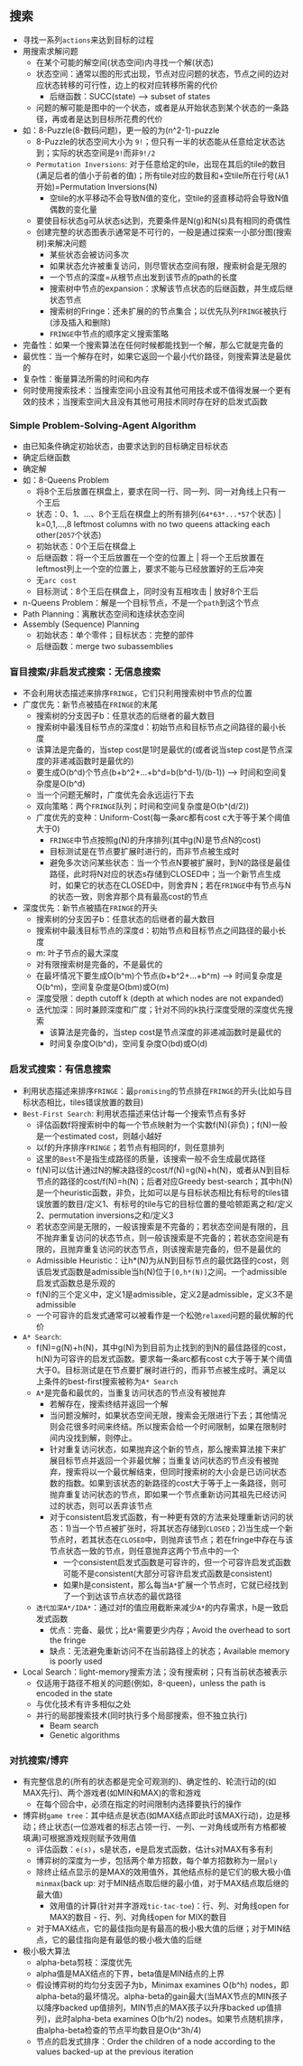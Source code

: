 ## 搜索
- 寻找一系列`actions`来达到目标的过程
- 用搜索求解问题
  - 在某个可能的解空间(状态空间)内寻找一个解(状态)
  - 状态空间：通常以图的形式出现，节点对应问题的状态，节点之间的边对应状态转移的可行性，边上的权对应转移所需的代价
    - 后继函数：SUCC(state) --> subset of states
  - 问题的解可能是图中的一个状态，或者是从开始状态到某个状态的一条路径，再或者是达到目标所花费的代价
- 如：8-Puzzle(8-数码问题)，更一般的为(n^2-1)-puzzle
  - 8-Puzzle的状态空间大小为 `9!`；但只有一半的状态能从任意给定状态达到；实际的状态空间是`9!`而非`9!/2`
  - `Permutation Inversions`: 对于任意给定的tile，出现在其后的tile的数目(满足后者的值小于前者的值)；所有tile对应的数目和+空tile所在行号(从1开始)=Permutation Inversions(N)
    - 空tile的水平移动不会导致N值的变化，空tile的竖直移动将会导致N值偶数的变化量
  - 要使目标状态g可从状态s达到，充要条件是N(g)和N(s)具有相同的奇偶性
  - 创建完整的状态图表示通常是不可行的，一般是通过探索一小部分图(搜索树)来解决问题
    - 某些状态会被访问多次
    - 如果状态允许被重复访问，则尽管状态空间有限，搜索树会是无限的
    - 一个节点的深度=从根节点出发到该节点的path的长度
    - 搜索树中节点的expansion：求解该节点状态的后继函数，并生成后继状态节点
    - 搜索树的Fringe：还未扩展的的节点集合；以优先队列`FRINGE`被执行(涉及插入和删除)
    - `FRINGE`中节点的顺序定义搜索策略
- 完备性：如果一个搜索算法在任何时候都能找到一个解，那么它就是完备的
- 最优性：当一个解存在时，如果它返回一个最小代价路径，则搜索算法是最优的
- 复杂性：衡量算法所需的时间和内存
- 何时使用搜索技术：当搜索空间小且没有其他可用技术或不值得发展一个更有效的技术；当搜索空间大且没有其他可用技术同时存在好的启发式函数
  
### Simple Problem-Solving-Agent Algorithm
- 由已知条件确定初始状态，由要求达到的目标确定目标状态
- 确定后继函数
- 确定解
- 如：8-Queens Problem
  - 将8个王后放置在棋盘上，要求在同一行、同一列、同一对角线上只有一个王后
  - 状态：0、1、...、8个王后在棋盘上的所有排列(`64*63*...*57`个状态) | k=0,1,...,8 leftmost columns with no two queens attacking each other(`2057`个状态)
  - 初始状态：0个王后在棋盘上
  - 后继函数：将一个王后放置在一个空的位置上 | 将一个王后放置在leftmost列上一个空的位置上，要求不能与已经放置好的王后冲突
  - 无`arc cost`
  - 目标测试：8个王后在棋盘上，同时没有互相攻击 | 放好8个王后
- n-Queens Problem：解是一个目标节点，不是一个`path`到这个节点
- Path Planning：离散状态空间和连续状态空间
- Assembly (Sequence) Planning
  - 初始状态：单个零件；目标状态：完整的部件
  - 后继函数：merge two subassemblies
  
### 盲目搜索/非启发式搜索：无信息搜索
* 不会利用状态描述来排序`FRINGE`，它们只利用搜索树中节点的位置
* 广度优先：新节点被插在`FRINGE`的末尾
  * 搜索树的分支因子b：任意状态的后继者的最大数目
  * 搜索树中最浅目标节点的深度d：初始节点和目标节点之间路径的最小长度
  * 该算法是完备的，当step cost是1时是最优的(或者说当step cost是节点深度的非递减函数时是最优的)
  * 要生成O(b^d)个节点(b+b^2+...+b^d=b(b^d-1)/(b-1)) --> 时间和空间复杂度是O(b^d)
  * 当一个问题无解时，广度优先会永远运行下去
  * 双向策略：两个`FRINGE`队列；时间和空间复杂度是O(b^(d/2))
  * 广度优先的变种：Uniform-Cost(每一条arc都有cost c大于等于某个阈值大于0)
    * `FRINGE`中节点按照g(N)的升序排列(其中g(N)是节点N的cost)
    * 目标测试是在节点要扩展时进行的，而非节点被生成时
    * 避免多次访问某些状态：当一个节点N要被扩展时，到N的路径是最佳路径，此时将N对应的状态s存储到CLOSED中；当一个新节点生成时，如果它的状态在CLOSED中，则舍弃N；若在`FRINGE`中有节点与N的状态一致，则舍弃那个具有最高cost的节点
* 深度优先：新节点被插在`FRINGE`的开头
  * 搜索树的分支因子b：任意状态的后继者的最大数目
  * 搜索树中最浅目标节点的深度d：初始节点和目标节点之间路径的最小长度
  * m: 叶子节点的最大深度
  * 对有限搜索树是完备的，不是最优的
  * 在最坏情况下要生成O(b^m)个节点(b+b^2+...+b^m) --> 时间复杂度是O(b^m)，空间复杂度是O(bm)或O(m)
  * 深度受限：depth cutoff k (depth at which nodes are not expanded)
  * 迭代加深：同时兼顾深度和广度；针对不同的k执行深度受限的深度优先搜索
    * 该算法是完备的，当step cost是节点深度的非递减函数时是最优的
    * 时间复杂度O(b^d)，空间复杂度O(bd)或O(d)
      
### 启发式搜索：有信息搜索
* 利用状态描述来排序`FRINGE`：最`promising`的节点排在`FRINGE`的开头(比如与目标状态相比，tiles错误放置的数目)
* `Best-First Search`: 利用状态描述来估计每一个搜索节点有多好
  * 评估函数f将搜索树中的每一个节点映射为一个实数f(N)(非负)；f(N)一般是一个estimated cost，则越小越好
  * 以f的升序排序`FRINGE`；若节点有相同的f，则任意排列
  * 这里的`Best`不是指生成路径的质量，该搜索一般不会生成最优路径
  * f(N)可以估计通过N的解决路径的cost/f(N)=g(N)+h(N)，或者从N到目标节点的路径的cost/f(N)=h(N)；后者对应Greedy best-search；其中h(N)是一个heuristic函数，非负，比如可以是与目标状态相比有标号的tiles错误放置的数目/定义1、有标号的tile与它的目标位置的曼哈顿距离之和/定义2、permutation inversions之和/定义3
  * 若状态空间是无限的，一般该搜索是不完备的；若状态空间是有限的，且不抛弃重复访问的状态节点，则一般该搜索是不完备的；若状态空间是有限的，且抛弃重复访问的状态节点，则该搜索是完备的，但不是最优的
  * Admissible Heuristic：让h*(N)为从N到目标节点的最优路径的cost，则该启发式函数是admissible当h(N)位于`[0,h*(N)]`之间。一个admissible启发式函数总是乐观的
  * f(N)的三个定义中，定义1是admissible，定义2是admissible，定义3不是admissible
  * 一个可容许的启发式通常可以被看作是一个松弛`relaxed`问题的最优解的代价
* `A* Search`: 
  * f(N)=g(N)+h(N)，其中g(N)为到目前为止找到的到N的最佳路径的cost，h(N)为可容许的启发式函数。要求每一条arc都有cost c大于等于某个阈值大于0。目标测试是在节点要扩展时进行的，而非节点被生成时。满足以上条件的best-first搜索被称为`A* Search`
  * `A*`是完备和最优的，当重复访问状态的节点没有被抛弃
     * 若解存在，搜索终结并返回一个解
     * 当问题没解时，如果状态空间无限，搜索会无限进行下去；其他情况则会花很多时间来终结。所以搜索会给一个时间限制，如果在限制时间内没找到解，则停止。
     * 针对重复访问状态，如果抛弃这个新的节点，那么搜索算法接下来扩展目标节点并返回一个非最优解；当重复访问状态的节点没有被抛弃，搜索将以一个最优解结束，但同时搜索树的大小会是已访问状态数的指数。如果到该状态的新路径的cost大于等于上一条路径，则可抛弃重复访问状态的节点，即如果一个节点重新访问其祖先已经访问过的状态，则可以丢弃该节点
     * 对于consistent启发式函数，有一种更有效的方法来处理重新访问的状态：1)当一个节点被扩张时，将其状态存储到`CLOSED`；2)当生成一个新节点时，若其状态在`CLOSED`中，则抛弃该节点；若在fringe中存在与该节点状态一致的节点，则任意抛弃这两个节点中的一个
       * 一个consistent启发式函数是可容许的，但一个可容许启发式函数可能不是consistent(大部分可容许启发式函数是consistent)
       * 如果h是consistent，那么每当`A*`扩展一个节点时，它就已经找到了一个到达该节点状态的最优路径
  * `迭代加深A*/IDA*`：通过对f的值应用截断来减少`A*`的内存需求，h是一致启发式函数
     * 优点：完备、最优；比`A*`需要更少内存；Avoid the overhead to sort the fringe
     * 缺点：无法避免重新访问不在当前路径上的状态；Available memory is poorly used
* Local Search：light-memory搜索方法；没有搜索树；只有当前状态被表示
  * 仅适用于路径不相关的问题(例如，8-queen)，unless the path is encoded in the state
  * 与优化技术有许多相似之处
  * 并行的局部搜索技术(同时执行多个局部搜索，但不独立执行)
     * Beam search
     * Genetic algorithms

### 对抗搜索/博弈
- 有完整信息的(所有的状态都是完全可观测的)、确定性的、轮流行动的(如MAX先行)、两个游戏者(如MIN和MAX)的零和游戏
  - 在每个回合中，必须在指定的时间限制内选择要执行的操作
- 博弈树`game tree`：其中结点是状态(如MAX结点即此时该MAX行动)，边是移动；终止状态(一位游戏者的标志占领一行、一列、一对角线或所有方格都被填满)可根据游戏规则赋予效用值
  - 评估函数：`e(s)`，s是状态，e是启发式函数，估计s对MAX有多有利
  - 博弈树的深度为一步，包括两个单方招数，每个单方招数称为一层`ply`
  - 除终止结点显示的是MAX的效用值外，其他结点标的是它们的极大极小值`minmax`(back up: 对于MIN结点取后继的最小值，对于MAX结点取后继的最大值)
    - 效用值的计算(针对井字游戏`tic-tac-toe`)：行、列、对角线open for MAX的数目 - 行、列、对角线open for MIX的数目
  - 对于MAX结点，它的最佳指向是有最高的极小极大值的后继；对于MIN结点，它的最佳指向是有最低的极小极大值的后继
- 极小极大算法
  - alpha-beta剪枝：深度优先
  - alpha值是MAX结点的下界，beta值是MIN结点的上界
  - 假设博弈树的均匀分支因子为b，Minimax examines O(b^h) nodes，即alpha-beta的最坏情况。alpha-beta的gain最大(当MAX节点的MIN孩子以降序backed up值排列，MIN节点的MAX孩子以升序backed up值排列)，此时alpha-beta examines O(b^h/2) nodes。如果节点随机排序，由alpha-beta检查的节点平均数目是O(b^3h/4)
  - 节点的启发式排序：Order the children of a node according to the values backed-up at the previous iteration

